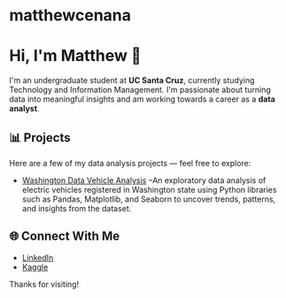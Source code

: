 # matthewcenana

# Hi, I'm Matthew 👋

I'm an undergraduate student at **UC Santa Cruz**, currently studying Technology and Information Management. I'm passionate about turning data into meaningful insights and am working towards a career as a **data analyst**.

## 📊 Projects

Here are a few of my data analysis projects — feel free to explore:

- [Washington Data Vehicle Analysis](#) –An exploratory data analysis of electric vehicles registered in Washington state using Python libraries such as Pandas, Matplotlib, and Seaborn to uncover trends, patterns, and insights from the dataset.


## 🌐 Connect With Me

- [LinkedIn](https://www.linkedin.com/in/matthew-cendana/)  
- [Kaggle](https://www.kaggle.com/matthewcendana)

Thanks for visiting!
